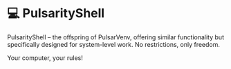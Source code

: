 # 💻 PulsarityShell
PulsarityShell – the offspring of PulsarVenv, offering similar functionality but specifically designed for system-level work. No restrictions, only freedom. 

Your computer, your rules!
